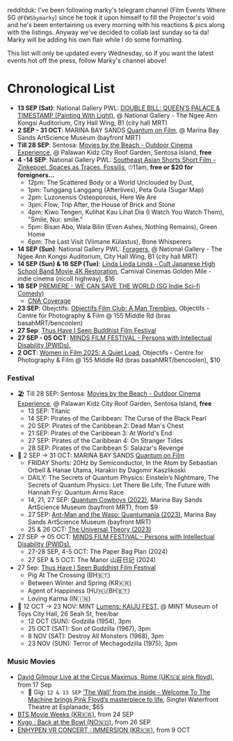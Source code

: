 
redditduk: I've been following marky's telegram channel (Film Events Where SG `@FEWSbymarky`) since he took it upon himself to fill the Projector's void and he's been entertaining us every morning with his reactions & pics along with the listings. Anyway we've decided to collab last sunday so ta da! Marky will be adding his own flair while I do some formatting.

This list will only be updated every Wednesday, so if you want the latest events hot off the press, follow Marky's channel above!

# Chronological List
- **13 SEP (Sat)**: National Gallery PWL: [DOUBLE BILL: QUEEN’S PALACE & TIMESTAMP (Painting With Light)](https://www.nationalgallery.sg/sg/en/festivals/painting-with-light-2025/special-focus/queens-palace-and-timestamp.html), @ National Gallery - The Ngee Ann Kongsi Auditorium, City Hall Wing, B1 (city hall MRT)
- **2 SEP - 31 OCT**: MARINA BAY SANDS [Quantum on Film](https://www.marinabaysands.com/museum/events/quantum-on-film.html), @ Marina Bay Sands ArtScience Museum (bayfront MRT)
- **Till 28 SEP**: Sentosa: [Movies by the Beach  - Outdoor Cinema Experience](https://www.sentosa.com.sg/en/things-to-do/events/movies-by-the-beach/), @ Palawan Kidz City Roof Garden, Sentosa Island, **free**
- **4 -14 SEP**: National Gallery PWL: [Southeast Asian Shorts Short Film - Zinkepoel, Spaces as Traces, Fossilis](https://www.nationalgallery.sg/sg/en/festivals/painting-with-light-2025/southeast-asian-shorts.html), ⏱11am, **free or $20 for foreigners...**
	 - 12pm: The Scattered Body or a World Unclouded by Dust,
	 - 1pm: Tunggang Langgang (Afterlives), Peta Gula (Sugar Map)
	 - 2pm: Luzonensis Osteoporosis, Here We Are
	 - 3pm: Flow, Trip After, the House of Brick and Stone
	 - 4pm: Kiwo Tengen, Kulihat Kau Lihat Dia (I Watch You Watch Them), "Smile, Nur. smile."
	 - 5pm: Bisan Abo, Wala Bilin (Even Ashes, Nothing Remains), Green Home
	 - 6pm: The Last Visit (Viimane Külastus), Bone Whisperers
- **14 SEP (Sun)**: National Gallery PWL: [Foragers](https://www.nationalgallery.sg/sg/en/festivals/painting-with-light-2025/special-focus/foragers.html), @ National Gallery - The Ngee Ann Kongsi Auditorium, City Hall Wing, B1 (city hall MRT)
- **14 SEP (Sun) & 16 SEP (Tue)**: [Linda Linda Linda - Cult Japanese High School Band Movie 4K Restoration](https://carnivalcinemas.sg/#/Linda%20Linda%20Linda/Linda%20Linda%20Linda), Carnival Cinemas Golden Mile - indie cinema (nicoll highway), $16
- **18 SEP** [PREMIERE - WE CAN SAVE THE WORLD (SG Indie Sci-fi Comedy)](https://www.instagram.com/reel/DOLHczQAThl/)
	- [CNA Coverage](https://cnalifestyle.channelnewsasia.com/entertainment/cheng-chai-hong-we-can-save-world-movie-467561)
- **23 SEP**: Obejctifs: [Objectifs Film Club: A Man Trembles](https://objectifsfilmclub-sep2025.peatix.com/view), Objectifs - Centre for Photography & Film @ 155 Middle Rd (bras basahMRT/bencoolen)
- **27 Sep**: [Thus Have I Seen Buddhist Film Festival](https://thisfilmfest.com/2025/)
- **27 SEP - 05 OCT**: [MINDS FILM FESTIVAL - Persons with Intellectual Disability (PWIDs).](https://www.enablingguide.sg/events-details/689b01b30fc48c03b95c35a7)
- **2 OCT**: [Women in Film 2025: A Quiet Load](https://wif-aquietload.peatix.com/), Objectifs - Centre for Photography & Film @ 155 Middle Rd (bras basahMRT/bencoolen), $10

### Festival
- 🏖️ Till 28 SEP: Sentosa: [Movies by the Beach  - Outdoor Cinema Experience](https://www.sentosa.com.sg/en/things-to-do/events/movies-by-the-beach/), @ Palawan Kidz City Roof Garden, Sentosa Island, **free**
	- 13 SEP: Titanic
	- 14 SEP: Pirates of the Caribbean: The Curse of the Black Pearl
	- 20 SEP: Pirates of the Caribbean 2: Dead Man's Chest
	- 21 SEP: Pirates of the Caribbean 3: At World's End 
	- 27 SEP: Pirates of the Caribbean 4: On Stranger Tides 
	- 28 SEP: Pirates of the Caribbean 5: Salazar's Revenge 
- 🔬 2 SEP → 31 OCT: MARINA BAY SANDS [Quantum on Film](https://www.marinabaysands.com/museum/events/quantum-on-film.html)
	- FRIDAY Shorts: 20Hz by Semiconductor, In the Atom by Sebastian Orbell & Hanae Utama, Harakiri by Dagomir Kaszlikoski
	- DAILY: The Secrets of Quantum Physics: Einstein’s Nightmare, The Secrets of Quantum Physics: Let There Be Life, The Future with Hannah Fry: Quantum Arms Race
	- 14, 21, 27 SEP: [Quantum Cowboys (2022)](https://ticketing.sistic.com.sg/mbs/booking/ArtScienceCinema), Marina Bay Sands ArtScience Museum (bayfront MRT), from $9
	- 27 SEP: [Ant-Man and the Wasp: Quantumania (2023)](https://ticketing.sistic.com.sg/mbs/booking/ArtScienceCinema), Marina Bay Sands ArtScience Museum (bayfront MRT)
	- 25 & 26 OCT: [The Universal Theory (2023)](https://ticketing.sistic.com.sg/mbs/booking/ArtScienceCinema)
- 27 SEP → 05 OCT: [MINDS FILM FESTIVAL - Persons with Intellectual Disability (PWIDs).](https://www.enablingguide.sg/events-details/689b01b30fc48c03b95c35a7)
	- 27-28 SEP, 4-5 OCT: The Paper Bag Plan (2024)
	- 27 SEP & 5 OCT: The Manor 山莊日記 (2024)
-  27 Sep: [Thus Have I Seen Buddhist Film Festival](https://thisfilmfest.com/2025/)
	- Pig At The Crossing (BH🇧🇹)
	- Between Winter and Spring (KR🇰🇷)
	- Agent of Happiness (HU🇭🇺BH🇧🇹)
	- Loving Karma (IN🇮🇳)
- 👹 12 OCT → 23 NOV: MINT [Lumens: KAIJU FEST](https://www.ticketing.emint.com/tours/singapore/singapore/mint-lumens-kaiji-fest), @ MINT Museum of Toys City Hall, 26 Seah St, free/bar
	- 12 OCT (SUN): Godzilla (1954), 3pm
	- 25 OCT (SAT): Son of Godzilla (1967), 3pm
	- 8 NOV (SAT): Destroy All Monsters (1968), 3pm
	- 23 NOV (SUN): Terror of Mechagodzilla (1975), 3pm

### Music Movies
- [David Gilmour Live at the Circus Maximus, Rome (UK🇬🇧 pink floyd)](https://shaw.sg/movie-details/1392), from 17 Sep
	- 🎸 Gig: `12 & 13 SEP` [ ‘The Wall’ from the inside - Welcome To The Machine brings Pink Floyd’s masterpiece to life](https://bookmyshow.sg/en/events/WTTMWALL), Singtel Waterfront Theatre at Esplanade, $65
- [BTS Movie Weeks (KR🇰🇷)](https://www.btsmovieweeks.com/), from 24 SEP
- [Kygo : Back at the Bowl (NO🇳🇴)](https://shaw.sg/movie-details/1451), from 26 SEP
- [ENHYPEN VR CONCERT : IMMERSION (KR🇰🇷)](https://www.gv.com.sg/GVMovieDetails?movie=7354#/movie/7354), from 9 OCT





